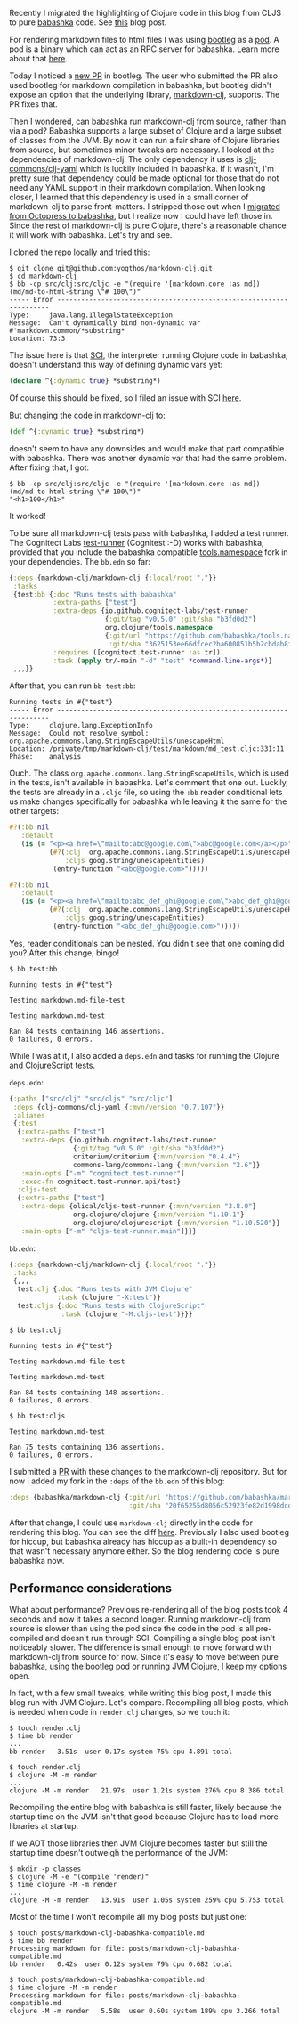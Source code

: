 Recently I migrated the highlighting of Clojure code in this blog from CLJS to
pure [babashka](https://babashka.org/) code. See
[this](writing-clojure-highlighter.html) blog post.

For rendering markdown files to html files I was using
[bootleg](https://github.com/retrogradeorbit/bootleg) as a
[pod](https://github.com/retrogradeorbit/bootleg#babashka-pod-usage). A pod is a
binary which can act as an RPC server for babashka. Learn more about that
[here](https://github.com/babashka/pods).

Today I noticed a [new PR](https://github.com/retrogradeorbit/bootleg/pull/76)
in bootleg. The user who submitted the PR also used bootleg for markdown
compilation in babashka, but bootleg didn't expose an option that the underlying
library, [markdown-clj](https://github.com/yogthos/markdown-clj), supports. The
PR fixes that.

Then I wondered, can babashka run markdown-clj from source, rather than via a
pod? Babashka supports a large subset of Clojure and a large subset of classes
from the JVM. By now it can run a fair share of Clojure libraries from source,
but sometimes minor tweaks are necessary. I looked at the dependencies of
markdown-clj. The only dependency it uses is
[clj-commons/clj-yaml](https://github.com/clj-commons/clj-yaml) which is luckily
included in babashka. If it wasn't, I'm pretty sure that dependency could be
made optional for those that do not need any YAML support in their markdown
compilation. When looking closer, I learned that this dependency is used in a
small corner of markdown-clj to parse front-matters. I stripped those out when I
[migrated from Octopress to babashka](migrating-octopress-to-babashka.html), but
I realize now I could have left those in. Since the rest of markdown-clj is pure
Clojure, there's a reasonable chance it will work with babashka. Let's try and
see.

I cloned the repo locally and tried this:

``` shell
$ git clone git@github.com:yogthos/markdown-clj.git
$ cd markdown-clj
$ bb -cp src/clj:src/cljc -e "(require '[markdown.core :as md]) (md/md-to-html-string \"# 100\")"
----- Error --------------------------------------------------------------------
Type:     java.lang.IllegalStateException
Message:  Can't dynamically bind non-dynamic var #'markdown.common/*substring*
Location: 73:3
```

The issue here is that [SCI](https://github.com/babashka/sci), the interpreter
running Clojure code in babashka, doesn't understand this way of defining
dynamic vars yet:

``` clojure
(declare ^{:dynamic true} *substring*)
```

Of course this should be fixed, so I filed an issue with SCI
[here](https://github.com/babashka/sci/issues/630).

But changing the code in markdown-clj to:

``` clojure
(def ^{:dynamic true} *substring*)
```

doesn't seem to have any downsides and would make that part compatible with
babashka. There was another dynamic var that had the same problem. After
fixing that, I got:

``` shell
$ bb -cp src/clj:src/cljc -e "(require '[markdown.core :as md]) (md/md-to-html-string \"# 100\")"
"<h1>100</h1>"
```

It worked!

To be sure all markdown-clj tests pass with babashka, I added a test runner. The
Cognitect Labs [test-runner](https://github.com/cognitect-labs/test-runner)
(Cognitest :-D) works with babashka, provided that you include the babashka
compatible [tools.namespace](https://github.com/babashka/tools.namespace) fork
in your dependencies. The `bb.edn` so far:

``` clojure
{:deps {markdown-clj/markdown-clj {:local/root "."}}
 :tasks
 {test:bb {:doc "Runs tests with babashka"
           :extra-paths ["test"]
           :extra-deps {io.github.cognitect-labs/test-runner
                        {:git/tag "v0.5.0" :git/sha "b3fd0d2"}
                        org.clojure/tools.namespace
                        {:git/url "https://github.com/babashka/tools.namespace"
                         :git/sha "3625153ee66dfcec2ba600851b5b2cbdab8fae6c"}}
           :requires ([cognitect.test-runner :as tr])
           :task (apply tr/-main "-d" "test" *command-line-args*)}
 ,,,}}
```

After that, you can run `bb test:bb`:

``` shell
Running tests in #{"test"}
----- Error --------------------------------------------------------------------
Type:     clojure.lang.ExceptionInfo
Message:  Could not resolve symbol: org.apache.commons.lang.StringEscapeUtils/unescapeHtml
Location: /private/tmp/markdown-clj/test/markdown/md_test.cljc:331:11
Phase:    analysis
```

Ouch. The class `org.apache.commons.lang.StringEscapeUtils`, which is used in
the tests, isn't available in babashka. Let's comment that one out. Luckily, the
tests are already in a `.cljc` file, so using the `:bb` reader conditional lets
us make changes specifically for babashka while leaving it the same for the
other targets:

``` clojure
#?(:bb nil
   :default
   (is (= "<p><a href=\"mailto:abc@google.com\">abc@google.com</a></p>"
          (#?(:clj  org.apache.commons.lang.StringEscapeUtils/unescapeHtml
              :cljs goog.string/unescapeEntities)
           (entry-function "<abc@google.com>")))))

#?(:bb nil
   :default
   (is (= "<p><a href=\"mailto:abc_def_ghi@google.com\">abc_def_ghi@google.com</a></p>"
          (#?(:clj  org.apache.commons.lang.StringEscapeUtils/unescapeHtml
              :cljs goog.string/unescapeEntities)
           (entry-function "<abc_def_ghi@google.com>")))))
```

Yes, reader conditionals can be nested. You didn't see that one coming did you?
After this change, bingo!

```
$ bb test:bb

Running tests in #{"test"}

Testing markdown.md-file-test

Testing markdown.md-test

Ran 84 tests containing 146 assertions.
0 failures, 0 errors.
```

While I was at it, I also added a `deps.edn` and tasks for running the Clojure and ClojureScript tests.

`deps.edn`:

``` clojure
{:paths ["src/clj" "src/cljs" "src/cljc"]
 :deps {clj-commons/clj-yaml {:mvn/version "0.7.107"}}
 :aliases
 {:test
  {:extra-paths ["test"]
   :extra-deps {io.github.cognitect-labs/test-runner
                {:git/tag "v0.5.0" :git/sha "b3fd0d2"}
                criterium/criterium {:mvn/version "0.4.4"}
                commons-lang/commons-lang {:mvn/version "2.6"}}
   :main-opts ["-m" "cognitect.test-runner"]
   :exec-fn cognitect.test-runner.api/test}
  :cljs-test
  {:extra-paths ["test"]
   :extra-deps {olical/cljs-test-runner {:mvn/version "3.8.0"}
                org.clojure/clojure {:mvn/version "1.10.1"}
                org.clojure/clojurescript {:mvn/version "1.10.520"}}
   :main-opts ["-m" "cljs-test-runner.main"]}}}
```

`bb.edn`:

``` clojure
{:deps {markdown-clj/markdown-clj {:local/root "."}}
 :tasks
 {,,,
  test:clj {:doc "Runs tests with JVM Clojure"
            :task (clojure "-X:test")}
  test:cljs {:doc "Runs tests with ClojureScript"
             :task (clojure "-M:cljs-test")}}}
```

``` shell
$ bb test:clj

Running tests in #{"test"}

Testing markdown.md-file-test

Testing markdown.md-test

Ran 84 tests containing 148 assertions.
0 failures, 0 errors.

$ bb test:cljs

Testing markdown.md-test

Ran 75 tests containing 136 assertions.
0 failures, 0 errors.
```

I submitted a [PR](https://github.com/yogthos/markdown-clj/pull/173) with these
changes to the markdown-clj repository. But for now I added my fork in the
`:deps` of the `bb.edn` of this blog:

``` clojure
:deps {babashka/markdown-clj {:git/url "https://github.com/babashka/markdown-clj"
                              :git/sha "20f65255d8056c52923fe82d1998dcd8a6cf6e3c"}}
```

After that change, I could use `markdown-clj` directly in the code for rendering
this blog. You can see the diff
[here](https://github.com/borkdude/blog/commit/5ab3eeb6601e81fb0166e9449cc8054bc99da46a).
Previously I also used bootleg for hiccup, but babashka already has hiccup as a
built-in dependency so that wasn't necessary anymore either.  So the blog
rendering code is pure babashka now.

## Performance considerations

What about performance? Previous re-rendering all of the blog posts took 4
seconds and now it takes a second longer. Running markdown-clj from source is slower
than using the pod since the code in the pod is all pre-compiled and doesn't run
through SCI. Compiling a single blog post isn't noticeably slower. The
difference is small enough to move forward with markdown-clj from source for
now. Since it's easy to move between pure babashka, using the bootleg pod or
running JVM Clojure, I keep my options open.

In fact, with a few small tweaks, while writing this blog post, I made this blog
run with JVM Clojure. Let's compare. Recompiling all blog posts, which is needed
when code in `render.clj` changes, so we `touch` it:

``` shell
$ touch render.clj
$ time bb render
...
bb render   3.51s  user 0.17s system 75% cpu 4.891 total

$ touch render.clj
$ clojure -M -m render
...
clojure -M -m render   21.97s  user 1.21s system 276% cpu 8.386 total
```

Recompiling the entire blog with babashka is still faster, likely because the
startup time on the JVM isn't that good because Clojure has to load more
libraries at startup.

If we AOT those libraries then JVM Clojure becomes faster but still the startup
time doesn't outweigh the performance of the JVM:

``` shell
$ mkdir -p classes
$ clojure -M -e "(compile 'render)"
$ time clojure -M -m render
...
clojure -M -m render   13.91s  user 1.05s system 259% cpu 5.753 total
```

Most of the time I won't recompile all my blog posts but just one:

``` shell
$ touch posts/markdown-clj-babashka-compatible.md
$ time bb render
Processing markdown for file: posts/markdown-clj-babashka-compatible.md
bb render   0.42s  user 0.12s system 79% cpu 0.682 total

$ touch posts/markdown-clj-babashka-compatible.md
$ time clojure -M -m render
Processing markdown for file: posts/markdown-clj-babashka-compatible.md
clojure -M -m render   5.58s  user 0.60s system 189% cpu 3.266 total
```
